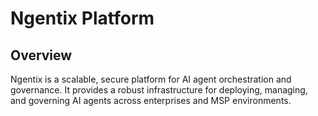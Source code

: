 # Ngentix Platform

## Overview
Ngentix is a scalable, secure platform for AI agent orchestration and governance. It provides a robust infrastructure for deploying, managing, and governing AI agents across enterprises and MSP environments.
